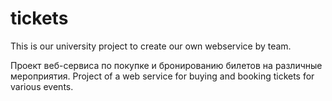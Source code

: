 # tickets
This is our university project to create our own webservice by team.

Проект веб-сервиса по покупке и бронированию билетов на различные мероприятия.
Project of a web service for buying and booking tickets for various events.
